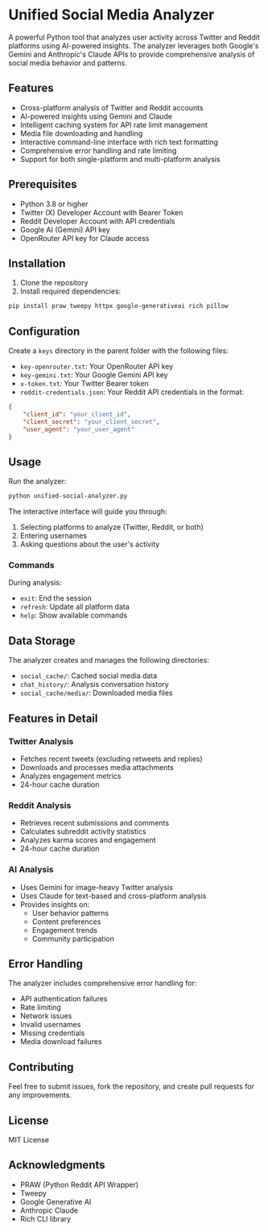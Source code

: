 # Unified Social Media Analyzer

A powerful Python tool that analyzes user activity across Twitter and Reddit platforms using AI-powered insights. The analyzer leverages both Google's Gemini and Anthropic's Claude APIs to provide comprehensive analysis of social media behavior and patterns.

## Features

- Cross-platform analysis of Twitter and Reddit accounts
- AI-powered insights using Gemini and Claude
- Intelligent caching system for API rate limit management
- Media file downloading and handling
- Interactive command-line interface with rich text formatting
- Comprehensive error handling and rate limiting
- Support for both single-platform and multi-platform analysis

## Prerequisites

- Python 3.8 or higher
- Twitter (X) Developer Account with Bearer Token
- Reddit Developer Account with API credentials
- Google AI (Gemini) API key
- OpenRouter API key for Claude access

## Installation

1. Clone the repository
2. Install required dependencies:
```bash
pip install praw tweepy httpx google-generativeai rich pillow
```

## Configuration

Create a `keys` directory in the parent folder with the following files:

- `key-openrouter.txt`: Your OpenRouter API key
- `key-gemini.txt`: Your Google Gemini API key
- `x-token.txt`: Your Twitter Bearer token
- `reddit-credentials.json`: Your Reddit API credentials in the format:
```json
{
    "client_id": "your_client_id",
    "client_secret": "your_client_secret",
    "user_agent": "your_user_agent"
}
```

## Usage

Run the analyzer:
```bash
python unified-social-analyzer.py
```

The interactive interface will guide you through:
1. Selecting platforms to analyze (Twitter, Reddit, or both)
2. Entering usernames
3. Asking questions about the user's activity

### Commands

During analysis:
- `exit`: End the session
- `refresh`: Update all platform data
- `help`: Show available commands

## Data Storage

The analyzer creates and manages the following directories:
- `social_cache/`: Cached social media data
- `chat_history/`: Analysis conversation history
- `social_cache/media/`: Downloaded media files

## Features in Detail

### Twitter Analysis
- Fetches recent tweets (excluding retweets and replies)
- Downloads and processes media attachments
- Analyzes engagement metrics
- 24-hour cache duration

### Reddit Analysis
- Retrieves recent submissions and comments
- Calculates subreddit activity statistics
- Analyzes karma scores and engagement
- 24-hour cache duration

### AI Analysis
- Uses Gemini for image-heavy Twitter analysis
- Uses Claude for text-based and cross-platform analysis
- Provides insights on:
  - User behavior patterns
  - Content preferences
  - Engagement trends
  - Community participation

## Error Handling

The analyzer includes comprehensive error handling for:
- API authentication failures
- Rate limiting
- Network issues
- Invalid usernames
- Missing credentials
- Media download failures

## Contributing

Feel free to submit issues, fork the repository, and create pull requests for any improvements.

## License

MIT License

## Acknowledgments

- PRAW (Python Reddit API Wrapper)
- Tweepy
- Google Generative AI
- Anthropic Claude
- Rich CLI library